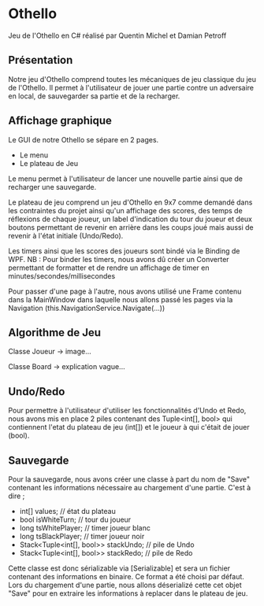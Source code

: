 # Othello
Jeu de l'Othello en C# réalisé par Quentin Michel et Damian Petroff

## Présentation
Notre jeu d'Othello comprend toutes les mécaniques de jeu classique du jeu de l'Othello.
Il permet à l'utilisateur de jouer une partie contre un adversaire en local, de sauvegarder sa partie et de la recharger.

## Affichage graphique
Le GUI de notre Othello se sépare en 2 pages.
* Le menu
* Le plateau de Jeu

Le menu permet à l'utilisateur de lancer une nouvelle partie ainsi que de recharger une sauvegarde.

Le plateau de jeu comprend un jeu d'Othello en 9x7 comme demandé dans les contraintes du projet ainsi qu'un affichage des scores, des temps de réflexions de chaque joueur, un label d'indication du tour du joueur et deux boutons permettant de revenir en arrière dans les coups joué mais aussi de revenir à l'état initiale (Undo/Redo).

Les timers ainsi que les scores des joueurs sont bindé via le Binding de WPF.
NB : Pour binder les timers, nous avons dû créer un Converter permettant de formatter et de rendre un affichage de timer en minutes/secondes/millisecondes

Pour passer d'une page à l'autre, nous avons utilisé une Frame contenu dans la MainWindow dans laquelle nous allons passé les pages via la Navigation (this.NavigationService.Navigate(...))

## Algorithme de Jeu
Classe Joueur -> image...

Classe Board -> explication vague...

## Undo/Redo
Pour permettre à l'utilisateur d'utiliser les fonctionnalités d'Undo et Redo, nous avons mis en place 2 piles contenant des Tuple<int[], bool> qui contiennent l'etat du plateau de jeu (int[]) et le joueur à qui c'était de jouer (bool).

## Sauvegarde
Pour la sauvegarde, nous avons créer une classe à part du nom de "Save" contenant les informations nécessaire au chargement d'une partie. C'est à dire ;
* int[] values; // état du plateau
* bool isWhiteTurn; // tour du joueur
* long tsWhitePlayer; // timer joueur blanc
* long tsBlackPlayer; // timer joueur noir
* Stack<Tuple<int[], bool>> stackUndo; // pile de Undo
* Stack<Tuple<int[], bool>> stackRedo; // pile de Redo

Cette classe est donc sérializable via [Serializable] et sera un fichier contenant des informations en binaire.
Ce format a été choisi par défaut.
Lors du chargement d'une partie, nous allons déserializé cette cet objet "Save" pour en extraire les informations à replacer dans le plateau de jeu.
